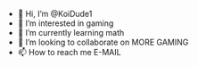 - 👋 Hi, I’m @KoiDude1
- 👀 I’m interested in gaming
- 🌱 I’m currently learning math
- 💞️ I’m looking to collaborate on MORE GAMING
- 📫 How to reach me E-MAIL

<!---
KoiDude1/KoiDude1 is a ✨ special ✨ repository because its `README.md` (this file) appears on your GitHub profile.
You can click the Preview link to take a look at your changes.
--->
